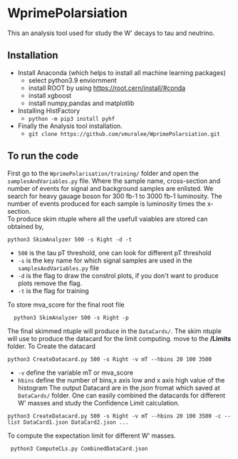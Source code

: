 # WprimePolarsiation
  This an analysis tool used for study the W' decays to tau and neutrino. 
## Installation 
  * Install Anaconda (which helps to install all machine learning packages)
    * select python3.9 enviornment 
    * install ROOT by using https://root.cern/install/#conda 
    * install xgboost
    * install numpy,pandas and matplotlib
  * Installing HistFactory
    * ``` python -m pip3 install pyhf ```
  * Finally the Analysis tool installation.
    * ``` git clone https://github.com/vmuralee/WprimePolarsiation.git ```
 
 ## To run the code
 
 First go to the ```WprimePolarisation/training/``` folder and open the ```samplesAndVariables.py``` file. Where the sample name, cross-section and number of events for signal and background samples are enlisted. We search for heavy gauage boson for 300 fb-1 to 3000 fb-1 luminosity. The number of events produced for each sample is luminosity times the x-section.  </br>
To produce skim ntuple where all the usefull vaiables are stored can obtained by,
  ``` 
  python3 SkimAnalyzer 500 -s Right -d -t 
  ```
  * ```500``` is the tau pT threshold, one can look for different pT threshold
  * ```-s``` is the key name for which signal samples are used in the ```samplesAndVariables.py``` file
  * ```-d``` is the flag to draw the constrol plots, if you don't want to produce plots remove the flag. 
  * ```-t``` is the flag for training 
  
To store mva_score for the final root file
``` 
  python3 SkimAnalyzer 500 -s Right -p 
```
The final skimmed ntuple will produce in the ```DataCards/```. The skim ntuple will use to produce the datacard for the limit computing.
move to the **/Limits** folder. To Create the datacard 
 ```
 python3 CreateDatacard.py 500 -s Right -v mT --hbins 20 100 3500 
 ```
  * ```-v``` define the variable mT or mva_score
  * ```hbins``` define the number of bins,x axis low and x axis high value of the histogram
The output Datacard are in the *json* fromat which saved at ```DataCards/``` folder. One can easily combined the datacards for different W' masses and study the Confidence Limit calculation. 
 ```
 python3 CreateDatacard.py 500 -s Right -v mT --hbins 20 100 3500 -c --list DataCard1.json DataCard2.json ...
 ```
 To compute the expectation limit for different W' masses. 
 ```
  python3 ComputeCLs.py CombinedDataCard.json
 ```
 


 


 
